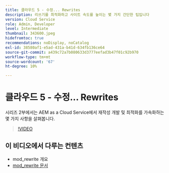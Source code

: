 ```yaml
---
title: 클라우드 5 - 수정... Rewrites
description: 리쓰기를 최적화하고 사이트 속도를 높이는 몇 가지 간단한 팁입니다
version: Cloud Service
role: Admin, Developer
level: Intermediate
thumbnail: 343600.jpeg
hidefromtoc: true
recommendations: noDisplay, noCatalog
exl-id: 38580af1-e5ad-431a-b41d-634fb136ce64
source-git-commit: a439c72a7b080633d3777eefad3b47f01c92b970
workflow-type: tm+mt
source-wordcount: '67'
ht-degree: 10%

---
```


# 클라우드 5 - 수정... Rewrites

시리즈 2부에서는 AEM as a Cloud Service에서 재작성 개발 및 최적화를 가속화하는 몇 가지 사항을 살펴봅니다.

>[!VIDEO](https://video.tv.adobe.com/v/343600?quality=12&learn=on)

## 이 비디오에서 다루는 컨텐츠

+ mod_rewrite 개요
+ [mod_rewrite 문서](https://httpd.apache.org/docs/current/mod/mod_rewrite.html)
